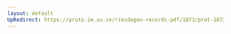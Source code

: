 ```yaml
---
layout: default
UpRedirect: https://pruto.im.uu.se/riksdagen-records-pdf/1873/prot-1873--ak--404/prot-1873--ak--404_033.pdf
---
```

